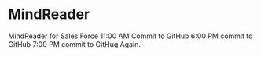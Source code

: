 MindReader
==========

MindReader for Sales Force
11:00 AM Commit to GitHub
6:00 PM commit to GitHub
7:00 PM commit to GitHug Again.
